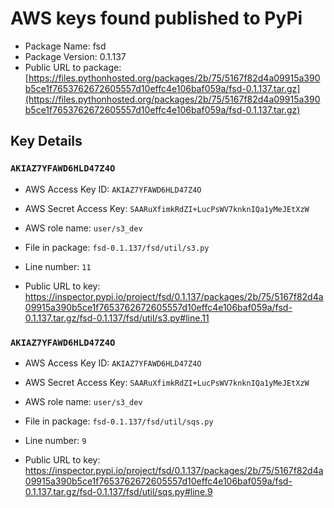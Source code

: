 # AWS keys found published to PyPi

* Package Name: fsd
* Package Version: 0.1.137
* Public URL to package: [https://files.pythonhosted.org/packages/2b/75/5167f82d4a09915a390b5ce1f7653762672605557d10effc4e106baf059a/fsd-0.1.137.tar.gz](https://files.pythonhosted.org/packages/2b/75/5167f82d4a09915a390b5ce1f7653762672605557d10effc4e106baf059a/fsd-0.1.137.tar.gz)

## Key Details

### `AKIAZ7YFAWD6HLD47Z4O`

* AWS Access Key ID: `AKIAZ7YFAWD6HLD47Z4O`
* AWS Secret Access Key: `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` 
* AWS role name: `user/s3_dev`
* File in package: `fsd-0.1.137/fsd/util/s3.py`
* Line number: `11`

* Public URL to key: https://inspector.pypi.io/project/fsd/0.1.137/packages/2b/75/5167f82d4a09915a390b5ce1f7653762672605557d10effc4e106baf059a/fsd-0.1.137.tar.gz/fsd-0.1.137/fsd/util/s3.py#line.11



### `AKIAZ7YFAWD6HLD47Z4O`

* AWS Access Key ID: `AKIAZ7YFAWD6HLD47Z4O`
* AWS Secret Access Key: `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` 
* AWS role name: `user/s3_dev`
* File in package: `fsd-0.1.137/fsd/util/sqs.py`
* Line number: `9`

* Public URL to key: https://inspector.pypi.io/project/fsd/0.1.137/packages/2b/75/5167f82d4a09915a390b5ce1f7653762672605557d10effc4e106baf059a/fsd-0.1.137.tar.gz/fsd-0.1.137/fsd/util/sqs.py#line.9


